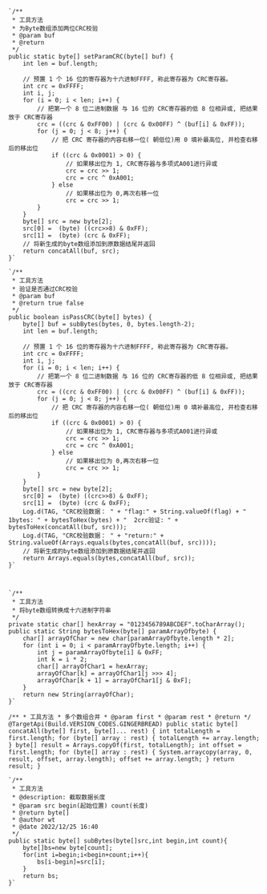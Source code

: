     `/**
     * 工具方法
     * 为Byte数组添加两位CRC校验
     * @param buf
     * @return
     */
    public static byte[] setParamCRC(byte[] buf) {
        int len = buf.length;

        // 预置 1 个 16 位的寄存器为十六进制FFFF, 称此寄存器为 CRC寄存器。
        int crc = 0xFFFF;
        int i, j;
        for (i = 0; i < len; i++) {
            // 把第一个 8 位二进制数据 与 16 位的 CRC寄存器的低 8 位相异或, 把结果放于 CRC寄存器
            crc = ((crc & 0xFF00) | (crc & 0x00FF) ^ (buf[i] & 0xFF));
            for (j = 0; j < 8; j++) {
                // 把 CRC 寄存器的内容右移一位( 朝低位)用 0 填补最高位, 并检查右移后的移出位
                if ((crc & 0x0001) > 0) {
                    // 如果移出位为 1, CRC寄存器与多项式A001进行异或
                    crc = crc >> 1;
                    crc = crc ^ 0xA001;
                } else
                    // 如果移出位为 0,再次右移一位
                    crc = crc >> 1;
            }
        }
        byte[] src = new byte[2];
        src[0] =  (byte) ((crc>>8) & 0xFF);
        src[1] =  (byte) (crc & 0xFF);
        // 将新生成的byte数组添加到原数据结尾并返回
        return concatAll(buf, src);
    }`

    `/**
     * 工具方法
     * 验证是否通过CRC校验
     * @param buf
     * @return true false
     */
    public boolean isPassCRC(byte[] bytes) {
        byte[] buf = subBytes(bytes, 0, bytes.length-2);
        int len = buf.length;

        // 预置 1 个 16 位的寄存器为十六进制FFFF, 称此寄存器为 CRC寄存器。
        int crc = 0xFFFF;
        int i, j;
        for (i = 0; i < len; i++) {
            // 把第一个 8 位二进制数据 与 16 位的 CRC寄存器的低 8 位相异或, 把结果放于 CRC寄存器
            crc = ((crc & 0xFF00) | (crc & 0x00FF) ^ (buf[i] & 0xFF));
            for (j = 0; j < 8; j++) {
                // 把 CRC 寄存器的内容右移一位( 朝低位)用 0 填补最高位, 并检查右移后的移出位
                if ((crc & 0x0001) > 0) {
                    // 如果移出位为 1, CRC寄存器与多项式A001进行异或
                    crc = crc >> 1;
                    crc = crc ^ 0xA001;
                } else
                    // 如果移出位为 0,再次右移一位
                    crc = crc >> 1;
            }
        }
        byte[] src = new byte[2];
        src[0] =  (byte) ((crc>>8) & 0xFF);
        src[1] =  (byte) (crc & 0xFF);
        Log.d(TAG, "CRC校验数据： " + "flag:" + String.valueOf(flag) + " 1bytes: " + bytesToHex(bytes) + "  2crc验证: " + bytesToHex(concatAll(buf, src)));
        Log.d(TAG, "CRC校验数据： " + "return:" + String.valueOf(Arrays.equals(bytes,concatAll(buf, src))));
        // 将新生成的byte数组添加到原数据结尾并返回
        return Arrays.equals(bytes,concatAll(buf, src));
    }`    
    
   
    
    `/**
     * 工具方法
     * 将byte数组转换成十六进制字符串
     */
    private static char[] hexArray = "0123456789ABCDEF".toCharArray();
    public static String bytesToHex(byte[] paramArrayOfbyte) {
        char[] arrayOfChar = new char[paramArrayOfbyte.length * 2];
        for (int i = 0; i < paramArrayOfbyte.length; i++) {
            int j = paramArrayOfbyte[i] & 0xFF;
            int k = i * 2;
            char[] arrayOfChar1 = hexArray;
            arrayOfChar[k] = arrayOfChar1[j >>> 4];
            arrayOfChar[k + 1] = arrayOfChar1[j & 0xF];
        }
        return new String(arrayOfChar);
    }`

   `/**
     * 工具方法
     * 多个数组合并
     * @param first
     * @param rest
     * @return
     */
    @TargetApi(Build.VERSION_CODES.GINGERBREAD)
    public static byte[] concatAll(byte[] first, byte[]... rest) {
        int totalLength = first.length;
        for (byte[] array : rest) {
            totalLength += array.length;
        }
        byte[] result = Arrays.copyOf(first, totalLength);
        int offset = first.length;
        for (byte[] array : rest) {
            System.arraycopy(array, 0, result, offset, array.length);
            offset += array.length;
        }
        return result;
    }`
    
    `/**
     * 工具方法
     * @description: 截取数据长度
     * @param src begin(起始位置) count(长度)
     * @return byte[]
     * @author wt
     * @date 2022/12/25 16:40
     */
    public static byte[] subBytes(byte[]src,int begin,int count){
        byte[]bs=new byte[count];
        for(int i=begin;i<begin+count;i++){
            bs[i-begin]=src[i];
        }
        return bs;
    }`
